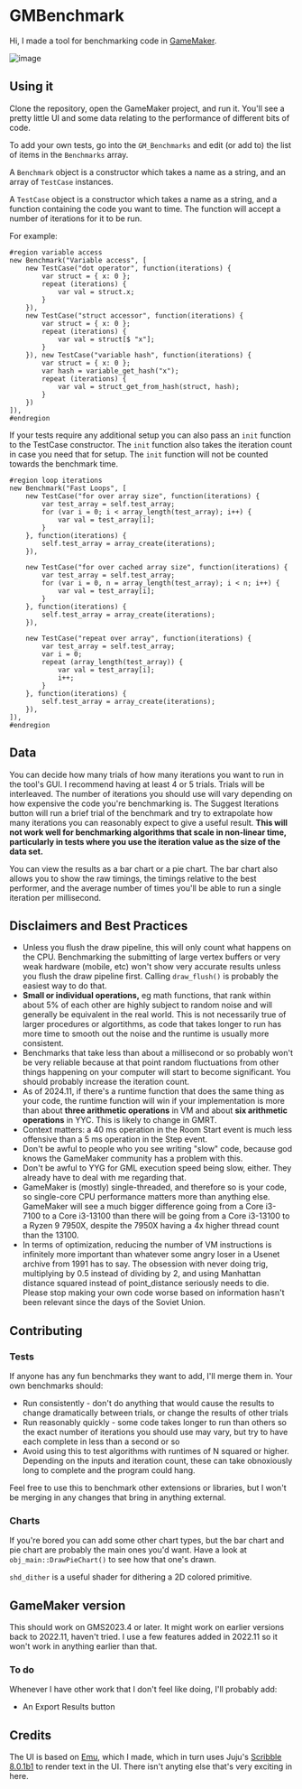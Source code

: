 # GMBenchmark

Hi, I made a tool for benchmarking code in [GameMaker](https://gamemaker.io/en).

![image](https://github.com/DragoniteSpam/GMBenchmark/assets/7087495/57b86e45-bb51-4dc6-9a14-adc351a13b6a)

## Using it

Clone the repository, open the GameMaker project, and run it. You'll see a pretty little UI and some data relating to the performance of different bits of code.

To add your own tests, go into the `GM_Benchmarks` and edit (or add to) the list of items in the `Benchmarks` array.

A `Benchmark` object is a constructor which takes a name as a string, and an array of `TestCase` instances.

A `TestCase` object is a constructor which takes a name as a string, and a function containing the code you want to time. The function will accept a number of iterations for it to be run.

For example:

    #region variable access
    new Benchmark("Variable access", [
        new TestCase("dot operator", function(iterations) {
            var struct = { x: 0 };
            repeat (iterations) {
                var val = struct.x;
            }
        }),
        new TestCase("struct accessor", function(iterations) {
            var struct = { x: 0 };
            repeat (iterations) {
                var val = struct[$ "x"];
            }
        }), new TestCase("variable hash", function(iterations) {
            var struct = { x: 0 };
            var hash = variable_get_hash("x");
            repeat (iterations) {
                var val = struct_get_from_hash(struct, hash);
            }
        })
    ]),
    #endregion

If your tests require any additional setup you can also pass an `init` function to the TestCase constructor. The `init` function also takes the iteration count in case you need that for setup. The `init` function will not be counted towards the benchmark time.

    #region loop iterations
    new Benchmark("Fast Loops", [
        new TestCase("for over array size", function(iterations) {
            var test_array = self.test_array;
            for (var i = 0; i < array_length(test_array); i++) {
                var val = test_array[i];
            }
        }, function(iterations) {
            self.test_array = array_create(iterations);
        }),
        
        new TestCase("for over cached array size", function(iterations) {
            var test_array = self.test_array;
            for (var i = 0, n = array_length(test_array); i < n; i++) {
                var val = test_array[i];
            }
        }, function(iterations) {
            self.test_array = array_create(iterations);
        }),
        
        new TestCase("repeat over array", function(iterations) {
            var test_array = self.test_array;
            var i = 0;
            repeat (array_length(test_array)) {
                var val = test_array[i];
                i++;
            }
        }, function(iterations) {
            self.test_array = array_create(iterations);
        }),
    ]),
    #endregion

## Data

You can decide how many trials of how many iterations you want to run in the tool's GUI. I recommend having at least 4 or 5 trials. Trials will be interleaved. The number of iterations you should use will vary depending on how expensive the code you're benchmarking is. The Suggest Iterations button will run a brief trial of the benchmark and try to extrapolate how many iterations you can reasonably expect to give a useful result. **This will not work well for benchmarking algorithms that scale in non-linear time, particularly in tests where you use the iteration value as the size of the data set.**

You can view the results as a bar chart or a pie chart. The bar chart also allows you to show the raw timings, the timings relative to the best performer, and the average number of times you'll be able to run a single iteration per millisecond.

## Disclaimers and Best Practices

 - Unless you flush the draw pipeline, this will only count what happens on the CPU. Benchmarking the submitting of large vertex buffers or very weak hardware (mobile, etc) won't show very accurate results unless you flush the draw pipeline first. Calling `draw_flush()` is probably the easiest way to do that.
 - **Small or individual operations,** eg math functions, that rank within about 5% of each other are highly subject to random noise and will generally be equivalent in the real world. This is not necessarily true of larger procedures or algortithms, as code that takes longer to run has more time to smooth out the noise and the runtime is usually more consistent.
 - Benchmarks that take less than about a millisecond or so probably won't be very reliable because at that point random fluctuations from other things happening on your computer will start to become significant. You should probably increase the iteration count.
 - As of 2024.11, if there's a runtime function that does the same thing as your code, the runtime function will win if your implementation is more than about **three arithmetic operations** in VM and about **six arithmetic operations** in YYC. This is likely to change in GMRT.
 - Context matters: a 40 ms operation in the Room Start event is much less offensive than a 5 ms operation in the Step event.
 - Don't be awful to people who you see writing "slow" code, because god knows the GameMaker community has a problem with this.
 - Don't be awful to YYG for GML execution speed being slow, either. They already have to deal with me regarding that.
 - GameMaker is (mostly) single-threaded, and therefore so is your code, so single-core CPU performance matters more than anything else. GameMaker will see a much bigger difference going from a Core i3-7100 to a Core i3-13100 than there will be going from a Core i3-13100 to a Ryzen 9 7950X, despite the 7950X having a 4x higher thread count than the 13100.
 - In terms of optimization, reducing the number of VM instructions is infinitely more important than whatever some angry loser in a Usenet archive from 1991 has to say. The obsession with never doing trig, multiplying by 0.5 instead of dividing by 2, and using Manhattan distance squared instead of point_distance seriously needs to die. Please stop making your own code worse based on information hasn't been relevant since the days of  the Soviet Union.

## Contributing

### Tests

If anyone has any fun benchmarks they want to add, I'll merge them in. Your own benchmarks should:
 - Run consistently - don't do anything that would cause the results to change dramatically between trials, or change the results of other trials
 - Run reasonably quickly - some code takes longer to run than others so the exact number of iterations you should use may vary, but try to have each complete in less than a second or so
 - Avoid using this to test algorithms with runtimes of N squared or higher. Depending on the inputs and iteration count, these can take obnoxiously long to complete and the program could hang.

Feel free to use this to benchmark other extensions or libraries, but I won't be merging in any changes that bring in anything external.

### Charts

If you're bored you can add some other chart types, but the bar chart and pie chart are probably the main ones you'd want. Have a look at `obj_main::DrawPieChart()` to see how that one's drawn.

`shd_dither` is a useful shader for dithering a 2D colored primitive.

## GameMaker version

This should work on GMS2023.4 or later. It might work on earlier versions back to 2022.11, haven't tried. I use a few features added in 2022.11 so it won't work in anything earlier than that.

### To do

Whenever I have other work that I don't feel like doing, I'll probably add:

 - An Export Results button

## Credits

The UI is based on [Emu](https://dragonite.itch.io/emu), which I made, which in turn uses Juju's [Scribble 8.0.1b1](https://github.com/JujuAdams/Scribble) to render text in the UI. There isn't anyting else that's very exciting in here.
